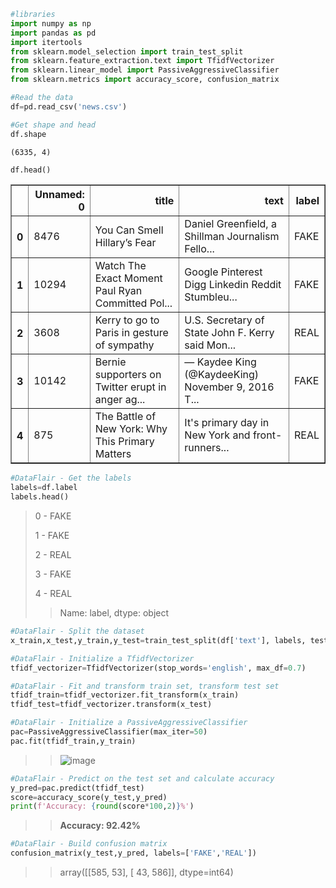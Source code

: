 ```python
#libraries
import numpy as np
import pandas as pd
import itertools
from sklearn.model_selection import train_test_split
from sklearn.feature_extraction.text import TfidfVectorizer
from sklearn.linear_model import PassiveAggressiveClassifier
from sklearn.metrics import accuracy_score, confusion_matrix
```


```python
#Read the data
df=pd.read_csv('news.csv')
```


```python
#Get shape and head
df.shape
```




    (6335, 4)




```python
df.head()
```





<table border="1" class="dataframe">
  <thead>
    <tr style="text-align: right;">
      <th></th>
      <th>Unnamed: 0</th>
      <th>title</th>
      <th>text</th>
      <th>label</th>
    </tr>
  </thead>
  <tbody>
    <tr>
      <th>0</th>
      <td>8476</td>
      <td>You Can Smell Hillary’s Fear</td>
      <td>Daniel Greenfield, a Shillman Journalism Fello...</td>
      <td>FAKE</td>
    </tr>
    <tr>
      <th>1</th>
      <td>10294</td>
      <td>Watch The Exact Moment Paul Ryan Committed Pol...</td>
      <td>Google Pinterest Digg Linkedin Reddit Stumbleu...</td>
      <td>FAKE</td>
    </tr>
    <tr>
      <th>2</th>
      <td>3608</td>
      <td>Kerry to go to Paris in gesture of sympathy</td>
      <td>U.S. Secretary of State John F. Kerry said Mon...</td>
      <td>REAL</td>
    </tr>
    <tr>
      <th>3</th>
      <td>10142</td>
      <td>Bernie supporters on Twitter erupt in anger ag...</td>
      <td>— Kaydee King (@KaydeeKing) November 9, 2016 T...</td>
      <td>FAKE</td>
    </tr>
    <tr>
      <th>4</th>
      <td>875</td>
      <td>The Battle of New York: Why This Primary Matters</td>
      <td>It's primary day in New York and front-runners...</td>
      <td>REAL</td>
    </tr>
  </tbody>
</table>
</div>




```python
#DataFlair - Get the labels
labels=df.label
labels.head()
```




   > 0  -  FAKE
>   > 
   > 1  -  FAKE
>   > 
   > 2  -  REAL
>   > 
   > 3  -  FAKE
>   > 
   > 4  -  REAL
>   > 
   >> Name: label, dtype: object




```python
#DataFlair - Split the dataset
x_train,x_test,y_train,y_test=train_test_split(df['text'], labels, test_size=0.2, random_state=7)
```


```python
#DataFlair - Initialize a TfidfVectorizer
tfidf_vectorizer=TfidfVectorizer(stop_words='english', max_df=0.7)
```


```python
#DataFlair - Fit and transform train set, transform test set
tfidf_train=tfidf_vectorizer.fit_transform(x_train) 
tfidf_test=tfidf_vectorizer.transform(x_test)
```


```python
#DataFlair - Initialize a PassiveAggressiveClassifier
pac=PassiveAggressiveClassifier(max_iter=50)
pac.fit(tfidf_train,y_train)
```
>> ![image](https://github.com/abhishakejutur/projects/assets/91953148/d69f1d48-7e12-4612-9043-9d9d895b5a77)



```python
#DataFlair - Predict on the test set and calculate accuracy
y_pred=pac.predict(tfidf_test)
score=accuracy_score(y_test,y_pred)
print(f'Accuracy: {round(score*100,2)}%')
```

  >>  **Accuracy: 92.42%**
    


```python
#DataFlair - Build confusion matrix
confusion_matrix(y_test,y_pred, labels=['FAKE','REAL'])
```




  >>  array([[585,  53],
           [ 43, 586]], dtype=int64)



